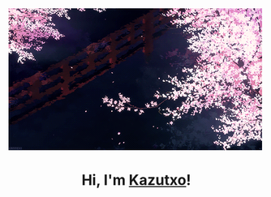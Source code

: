 <img src="https://github.com/kazutxo/kazutxo/blob/main/Sakura.gif" alt="sakura">
<h1 align="center">Hi, I'm <a href="https://github.com/kazutxo">Kazutxo</a>!</h1>
